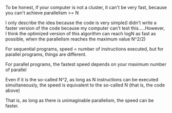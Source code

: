 To be honest, if your computer is not a cluster, it can't be very fast, because you can't achieve parallelism >= N

I only describe the idea because the code is very simple(I didn't write a faster version of the code because my computer can't test this.....However, I think the optimized version of this algorithm can reach logN as fast as possible, when the parallelism reaches the maximum value N^2/2)

For sequential programs, speed = number of instructions executed, but for parallel programs, things are different.

For parallel programs, the fastest speed depends on your maximum number of parallel

Even if it is the so-called N^2, as long as N instructions can be executed simultaneously, the speed is equivalent to the so-called N (that is, the code above)

That is, as long as there is unimaginable parallelism, the speed can be faster.
